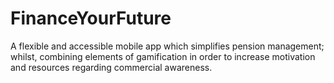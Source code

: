 # FinanceYourFuture
A flexible and accessible mobile app which simplifies pension management; whilst, combining elements of gamification in order to increase motivation and resources regarding commercial awareness.
